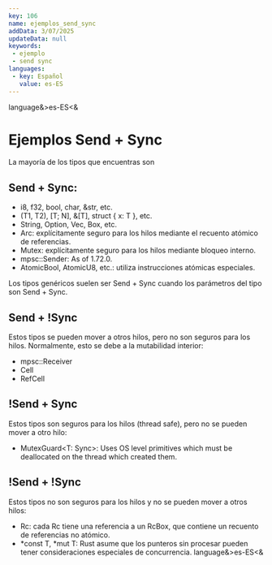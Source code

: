 ```yaml
---
key: 106
name: ejemplos_send_sync
addData: 3/07/2025
updateData: null
keywords: 
 - ejemplo
 - send sync
languages:
 - key: Español
   value: es-ES
---
```

language&>es-ES<&
# Ejemplos Send + Sync
La mayoría de los tipos que encuentras son 

## Send + Sync:
 - i8, f32, bool, char, &str, etc.
 - (T1, T2), [T; N], &[T], struct { x: T }, etc.
 - String, Option<T>, Vec<T>, Box<T>, etc.
 - Arc<T>: explícitamente seguro para los hilos mediante el recuento atómico de referencias.
 - Mutex<T>: explícitamente seguro para los hilos mediante bloqueo interno.
 - mpsc::Sender<T>: As of 1.72.0.
 - AtomicBool, AtomicU8, etc.: utiliza instrucciones atómicas especiales.

Los tipos genéricos suelen ser Send + Sync cuando los parámetros del tipo son Send + Sync.

## Send + !Sync
Estos tipos se pueden mover a otros hilos, pero no son seguros para los hilos. Normalmente, esto se debe a la mutabilidad interior:
 - mpsc::Receiver<T>
 - Cell<T>
 - RefCell<T>

## !Send + Sync
Estos tipos son seguros para los hilos (thread safe), pero no se pueden mover a otro hilo:
 - MutexGuard<T: Sync>: Uses OS level primitives which must be deallocated on the thread which created them.

## !Send + !Sync
Estos tipos no son seguros para los hilos y no se pueden mover a otros hilos:
 - Rc<T>: cada Rc<T> tiene una referencia a un RcBox<T>, que contiene un recuento de referencias no atómico.
 - *const T, *mut T: Rust asume que los punteros sin procesar pueden tener consideraciones especiales de concurrencia.
language&>es-ES<&